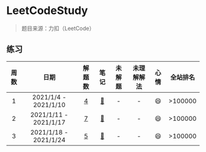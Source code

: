 # LeetCodeStudy
> 题目来源：力扣（LeetCode）
## 练习
|周数|日期|解题数|笔记|未解题|未理解解法|心情|全站排名|
|:-:|:-:|:-:|:-:|:-:|:-:|:-:|:-:|
|1|2021/1/4 - 2021/1/10| [4](https://github.com/caolei1993/leetCodeStudy/tree/master/src/main/java/com/exercise/week_001) |[:page_with_curl:](https://github.com/caolei1993/leetCodeStudy/blob/master/src/main/java/com/exercise/week_001/note.md) | - | - |:smile:|>100000|
|2|2021/1/11 - 2021/1/17| [7](https://github.com/caolei1993/leetCodeStudy/tree/master/src/main/java/com/exercise/week_002) |[:page_with_curl:](https://github.com/caolei1993/leetCodeStudy/blob/master/src/main/java/com/exercise/week_002/note.md) | - | - |:smile:|>100000|
|3|2021/1/18 - 2021/1/24| [5](https://github.com/caolei1993/leetCodeStudy/tree/master/src/main/java/com/exercise/week_003) |[:page_with_curl:](https://github.com/caolei1993/leetCodeStudy/blob/master/src/main/java/com/exercise/week_003/note.md) | - | - |:smile:|>100000|